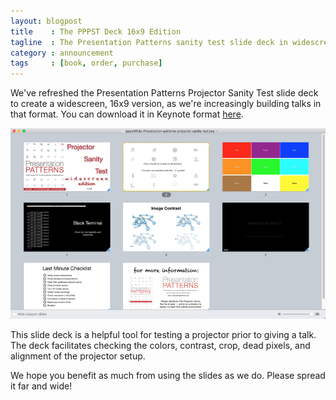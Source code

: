 ```yaml
---
layout: blogpost
title    : The PPPST Deck 16x9 Edition
tagline  : The Presentation Patterns sanity test slide deck in widescreen.
category : announcement
tags     : [book, order, purchase]
---
```

We've refreshed the Presentation Patterns Projector Sanity Test slide deck to create a widescreen, 16x9 version, as we're increasingly building talks in that format. You can download it in Keynote format <a href="http://presentationpatterns.com/assets/presentations/pppstWide-Presentation-patterns-projector-sanity-test.key">here</a>.

![PPPST in a Keynote light table view](/images/blog/pppstWide-overview.png)

This slide deck is a helpful tool for testing a projector prior to giving a talk. The deck facilitates checking the colors, contrast, crop, dead pixels, and alignment of the projector setup.

We hope you benefit as much from using the slides as we do. Please spread it far and wide!
